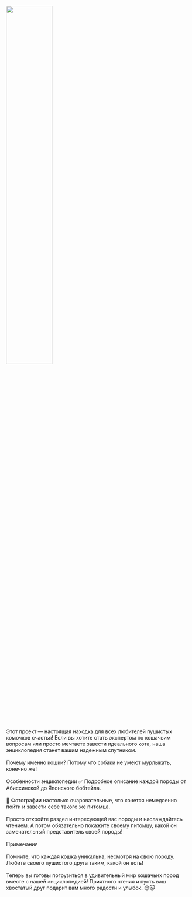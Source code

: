 <img src="https://github.com/user-attachments/assets/7bdeb23f-4002-4c8f-b832-2fec973ef832" width="50%" />
<br><br>
Этот проект — настоящая находка для всех любителей пушистых комочков счастья! Если вы хотите стать экспертом по кошачьим вопросам или просто мечтаете завести идеального кота, наша энциклопедия станет вашим надежным спутником.
<br><br>
Почему именно кошки?
Потому что собаки не умеют мурлыкать, конечно же!
<br><br>
Особенности энциклопедии
✅ Подробное описание каждой породы от Абиссинской до Японского бобтейла.
<br><br>
🌟 Фотографии настолько очаровательные, что хочется немедленно пойти и завести себе такого же питомца.
<br><br>
Просто откройте раздел интересующей вас породы и наслаждайтесь чтением. А потом обязательно покажите своему питомцу, какой он замечательный представитель своей породы!
<br><br>
Примечания
<br><br>
Помните, что каждая кошка уникальна, несмотря на свою породу. Любите своего пушистого друга таким, какой он есть!
<br><br>
Теперь вы готовы погрузиться в удивительный мир кошачьих пород вместе с нашей энциклопедией! Приятного чтения и пусть ваш хвостатый друг подарит вам много радости и улыбок. 😊🐱

